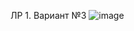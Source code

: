 ЛР 1. Вариант №3
![image](https://github.com/user-attachments/assets/d1eb3b91-2943-4a35-9c08-f89efc817c03)
